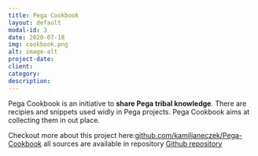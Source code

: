 ```yaml
---
title: Pega Cookbook
layout: default
modal-id: 3
date: 2020-07-18
img: cookbook.png
alt: image-alt
project-date: 
client: 
category:
description:
---
```


Pega Cookbook is an initiative to **share Pega tribal knowledge**. There are recipies and snippets used widly in Pega projects. Pega Cookbook aims at collecting them in out place. 

Checkout more about	this project here:[github.com/kamiljaneczek/Pega-Cookbook](https://github.com/kamiljaneczek/Pega-Cookbook) all sources are available in repository [Github repository](https://github.com/kamil86/Pega-Cookbook)